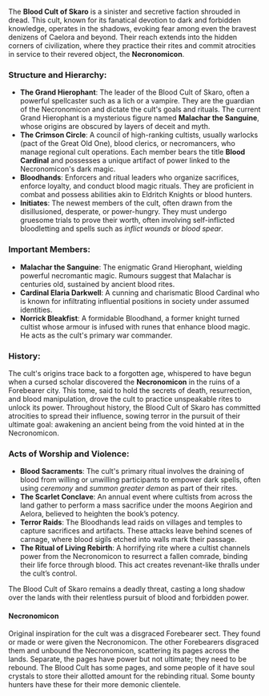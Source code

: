 The **Blood Cult of Skaro** is a sinister and secretive faction shrouded in dread. This cult, known for its fanatical devotion to dark and forbidden knowledge, operates in the shadows, evoking fear among even the bravest denizens of Caelora and beyond. Their reach extends into the hidden corners of civilization, where they practice their rites and commit atrocities in service to their revered object, the **Necronomicon**.

### Structure and Hierarchy:
- **The Grand Hierophant**: The leader of the Blood Cult of Skaro, often a powerful spellcaster such as a lich or a vampire. They are the guardian of the Necronomicon and dictate the cult's goals and rituals. The current Grand Hierophant is a mysterious figure named **Malachar the Sanguine**, whose origins are obscured by layers of deceit and myth.
- **The Crimson Circle**: A council of high-ranking cultists, usually warlocks (pact of the Great Old One), blood clerics, or necromancers, who manage regional cult operations. Each member bears the title **Blood Cardinal** and possesses a unique artifact of power linked to the Necronomicon's dark magic.
- **Bloodhands**: Enforcers and ritual leaders who organize sacrifices, enforce loyalty, and conduct blood magic rituals. They are proficient in combat and possess abilities akin to Eldritch Knights or blood hunters.
- **Initiates**: The newest members of the cult, often drawn from the disillusioned, desperate, or power-hungry. They must undergo gruesome trials to prove their worth, often involving self-inflicted bloodletting and spells such as *inflict wounds* or *blood spear*.

### Important Members:
- **Malachar the Sanguine**: The enigmatic Grand Hierophant, wielding powerful necromantic magic. Rumours suggest that Malachar is centuries old, sustained by ancient blood rites.
- **Cardinal Elaria Darkwell**: A cunning and charismatic Blood Cardinal who is known for infiltrating influential positions in society under assumed identities.
- **Norrick Bleakfist**: A formidable Bloodhand, a former knight turned cultist whose armour is infused with runes that enhance blood magic. He acts as the cult's primary war commander.

### History:
The cult's origins trace back to a forgotten age, whispered to have begun when a cursed scholar discovered the **Necronomicon** in the ruins of a Forebearer city. This tome, said to hold the secrets of death, resurrection, and blood manipulation, drove the cult to practice unspeakable rites to unlock its power. Throughout history, the Blood Cult of Skaro has committed atrocities to spread their influence, sowing terror in the pursuit of their ultimate goal: awakening an ancient being from the void hinted at in the Necronomicon.

### Acts of Worship and Violence:
- **Blood Sacraments**: The cult's primary ritual involves the draining of blood from willing or unwilling participants to empower dark spells, often using *ceremony* and *summon greater demon* as part of their rites.
- **The Scarlet Conclave**: An annual event where cultists from across the land gather to perform a mass sacrifice under the moons Aegirion and Aelora, believed to heighten the book’s potency.
- **Terror Raids**: The Bloodhands lead raids on villages and temples to capture sacrifices and artifacts. These attacks leave behind scenes of carnage, where blood sigils etched into walls mark their passage.
- **The Ritual of Living Rebirth**: A horrifying rite where a cultist channels power from the Necronomicon to resurrect a fallen comrade, binding their life force through blood. This act creates revenant-like thralls under the cult’s control.

The Blood Cult of Skaro remains a deadly threat, casting a long shadow over the lands with their relentless pursuit of blood and forbidden power.




#### Necronomicon

Original inspiration for the cult was a disgraced Forebearer sect. They found or made or were given the Necronomicon. The other Forebearers disgraced them and unbound the Necronomicon, scattering its pages across the lands. Separate, the pages have power but not ultimate; they need to be rebound. The Blood Cult has some pages, and some people of it have soul crystals to store their allotted amount for the rebinding ritual. Some bounty hunters have these for their more demonic clientele. 